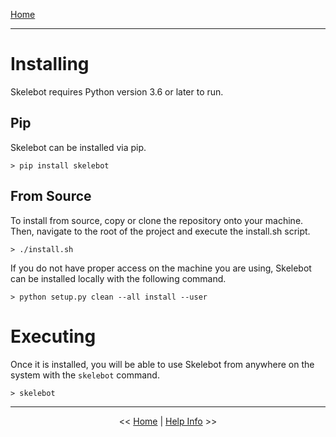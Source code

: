 [Home](index.md)

---

# Installing

Skelebot requires Python version 3.6 or later to run.

## Pip

Skelebot can be installed via pip.

```
> pip install skelebot
```

## From Source

To install from source, copy or clone the repository onto your machine. Then, navigate
to the root of the project and execute the install.sh script.


```
> ./install.sh
```

If you do not have proper access on the machine you are using, Skelebot can be installed locally with the following command.

```
> python setup.py clean --all install --user
```

# Executing

Once it is installed, you will be able to use Skelebot from anywhere on the system with the `skelebot` command.

```
> skelebot
```

---

<center><< <a href="index.html">Home</a>  |  <a href="help-info.html">Help Info</a> >></center>
